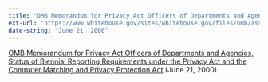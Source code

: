 ```yaml
---
title: "OMB Memorandum for Privacy Act Officers of Departments and Agencies, Status of Biennial Reporting Requirements under the Privacy Act and the Computer Matching and Privacy Protection Act"
ext-url: "https://www.whitehouse.gov/sites/whitehouse.gov/files/omb/assets/OMB/inforeg/spotila62100.pdf"
date-string: "June 21, 2000"
---
```

[OMB Memorandum for Privacy Act Officers of Departments and Agencies, Status of Biennial Reporting Requirements under the Privacy Act and the Computer Matching and Privacy Protection Act](https://www.whitehouse.gov/sites/whitehouse.gov/files/omb/assets/OMB/inforeg/spotila62100.pdf) (June 21, 2000)
